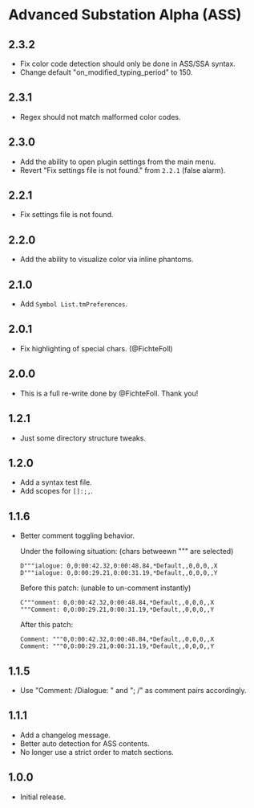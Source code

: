 # Advanced Substation Alpha (ASS)


## 2.3.2

- Fix color code detection should only be done in ASS/SSA syntax.
- Change default "on_modified_typing_period" to 150.


## 2.3.1

- Regex should not match malformed color codes.


## 2.3.0

- Add the ability to open plugin settings from the main menu.
- Revert "Fix settings file is not found." from `2.2.1` (false alarm).


## 2.2.1

- Fix settings file is not found.


## 2.2.0

- Add the ability to visualize color via inline phantoms.


## 2.1.0

- Add `Symbol List.tmPreferences`.


## 2.0.1

- Fix highlighting of special chars. (@FichteFoll)


## 2.0.0

- This is a full re-write done by @FichteFoll. Thank you!


## 1.2.1

- Just some directory structure tweaks.


## 1.2.0

- Add a syntax test file.
- Add scopes for `[]:;,`.


## 1.1.6

- Better comment toggling behavior.

  Under the following situation: (chars betweewn """ are selected)

      D"""ialogue: 0,0:00:42.32,0:00:48.84,*Default,,0,0,0,,X
      D"""ialogue: 0,0:00:29.21,0:00:31.19,*Default,,0,0,0,,Y

  Before this patch: (unable to un-comment instantly)

      C"""omment: 0,0:00:42.32,0:00:48.84,*Default,,0,0,0,,X
      """Comment: 0,0:00:29.21,0:00:31.19,*Default,,0,0,0,,Y

  After this patch:

      Comment: """0,0:00:42.32,0:00:48.84,*Default,,0,0,0,,X
      Comment: """0,0:00:29.21,0:00:31.19,*Default,,0,0,0,,Y


## 1.1.5

- Use "Comment: /Dialogue: " and "; /" as comment pairs accordingly.


## 1.1.1

- Add a changelog message.
- Better auto detection for ASS contents.
- No longer use a strict order to match sections.


## 1.0.0

- Initial release.
